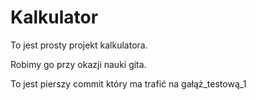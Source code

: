 # Kalkulator

To jest prosty projekt kalkulatora.

Robimy go przy okazji nauki gita.

To jest pierszy commit który ma trafić na gałąż_testową_1

